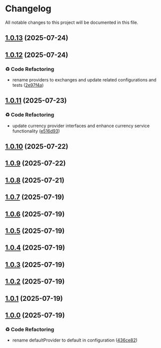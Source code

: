 # Changelog

All notable changes to this project will be documented in this file.



## [1.0.13](https://github.com/mixxtor/currencyx-js/compare/v1.0.12...v1.0.13) (2025-07-24)

## [1.0.12](https://github.com/mixxtor/currencyx-js/compare/v1.0.11...v1.0.12) (2025-07-24)

### ♻️ Code Refactoring

* rename providers to exchanges and update related configurations and tests ([2e97f4a](https://github.com/mixxtor/currencyx-js/commit/2e97f4a36262e7e915cd549bd876dc2c93748a9a))

## [1.0.11](https://github.com/mixxtor/currencyx-js/compare/v1.0.10...v1.0.11) (2025-07-23)

### ♻️ Code Refactoring

* update currency provider interfaces and enhance currency service functionality ([e516d93](https://github.com/mixxtor/currencyx-js/commit/e516d934d475709ead5cd532adc7feb7d04ce8b2))

## [1.0.10](https://github.com/mixxtor/currencyx-js/compare/v1.0.9...v1.0.10) (2025-07-22)

## [1.0.9](https://github.com/mixxtor/currencyx-js/compare/v1.0.8...v1.0.9) (2025-07-22)

## [1.0.8](https://github.com/mixxtor/currencyx-js/compare/v1.0.7...v1.0.8) (2025-07-21)

## [1.0.7](https://github.com/mixxtor/currencyx-js/compare/v1.0.6...v1.0.7) (2025-07-19)

## [1.0.6](https://github.com/mixxtor/currencyx-js/compare/v1.0.5...v1.0.6) (2025-07-19)

## [1.0.5](https://github.com/mixxtor/currencyx-js/compare/v1.0.4...v1.0.5) (2025-07-19)

## [1.0.4](https://github.com/mixxtor/currencyx-js/compare/v1.0.3...v1.0.4) (2025-07-19)

## [1.0.3](https://github.com/mixxtor/currencyx-js/compare/v1.0.1...v1.0.3) (2025-07-19)

## [1.0.2](https://github.com/mixxtor/currencyx-js/compare/v1.0.1...v1.0.2) (2025-07-19)

## [1.0.1](https://github.com/mixxtor/currencyx-js/compare/v1.0.0...v1.0.1) (2025-07-19)

## [1.0.0](https://github.com/mixxtor/currencyx-js/compare/v1.0.0-beta.2...v1.0.0) (2025-07-19)

### ♻️ Code Refactoring

- rename defaultProvider to default in configuration ([436ce82](https://github.com/mixxtor/currencyx-js/commit/436ce82a3c7db69f2a2ef2cc761468e69e519d8b))
